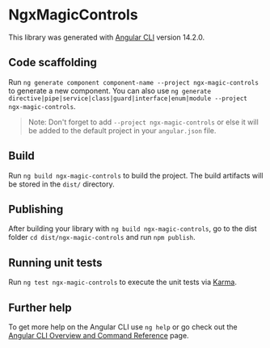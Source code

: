 # NgxMagicControls

This library was generated with [Angular CLI](https://github.com/angular/angular-cli) version 14.2.0.

## Code scaffolding

Run `ng generate component component-name --project ngx-magic-controls` to generate a new component. You can also use `ng generate directive|pipe|service|class|guard|interface|enum|module --project ngx-magic-controls`.
> Note: Don't forget to add `--project ngx-magic-controls` or else it will be added to the default project in your `angular.json` file. 

## Build

Run `ng build ngx-magic-controls` to build the project. The build artifacts will be stored in the `dist/` directory.

## Publishing

After building your library with `ng build ngx-magic-controls`, go to the dist folder `cd dist/ngx-magic-controls` and run `npm publish`.

## Running unit tests

Run `ng test ngx-magic-controls` to execute the unit tests via [Karma](https://karma-runner.github.io).

## Further help

To get more help on the Angular CLI use `ng help` or go check out the [Angular CLI Overview and Command Reference](https://angular.io/cli) page.
